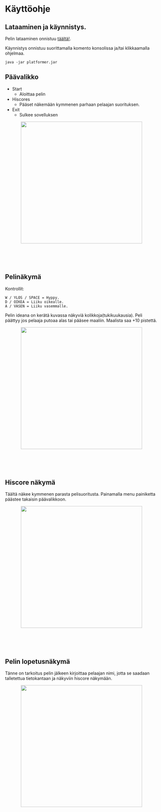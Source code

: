 # Käyttöohje

## Lataaminen ja käynnistys.
Pelin lataaminen onnistuu [täältä!](https://github.com/D3lux3/ot-harjoitustyo/releases/tag/).

Käynnistys onnistuu suorittamalla komento konsolissa ja/tai klikkaamalla ohjelmaa.

```
java -jar platformer.jar
```

## Päävalikko

- Start
  - Aloittaa pelin
- Hiscores
  - Pääset näkemään kymmenen parhaan pelaajan suorituksen.
- Exit
  - Sulkee sovelluksen
<div align="center">
<img align="center" src="https://raw.githubusercontent.com/D3lux3/ot-harjoitustyo/master/documentation/img/menusc.png" width="400">
</div>
<br />
<br />
<br />
<br />


## Pelinäkymä
Kontrollit:
```
W / YLÖS / SPACE = Hyppy.
D / OIKEA = Liiku oikealle.
A / VASEN = Liiku vasemmalle.
```
Pelin ideana on kerätä kuvassa näkyviä kolikkoja(tukikuukausia).
Peli päättyy jos pelaaja putoaa alas tai pääsee maaliin. Maalista saa +10 pistettä.

<div align="center">
<img align="center" src="https://raw.githubusercontent.com/D3lux3/ot-harjoitustyo/master/documentation/img/pelisc.png" width="400">
</div>

<br />
<br />
<br />
<br />

## Hiscore näkymä

Täältä näkee kymmenen parasta pelisuoritusta. Painamalla menu painiketta päästee takaisin päävalikkoon.
<div align="center">
<img align="center" src="https://raw.githubusercontent.com/D3lux3/ot-harjoitustyo/master/documentation/img/hiscoresc.png" width="400">
</div>

<br />
<br />
<br />
<br />


## Pelin lopetusnäkymä

Tänne on tarkoitus pelin jälkeen kirjoittaa pelaajan nimi, jotta se saadaan talletettua tietokantaan ja näkyviin hiscore näkymään.
<div align="center">
<img align="center" src="https://raw.githubusercontent.com/D3lux3/ot-harjoitustyo/master/documentation/img/endgamesc.png" width="400">
</div>